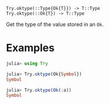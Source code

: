     Try.oktype(::Type{Ok{T}}) -> T::Type
    Try.oktype(::Ok{T}) -> T::Type

Get the type of the value stored in an `Ok`.

# Examples
```julia
julia> using Try

julia> Try.oktype(Ok{Symbol})
Symbol

julia> Try.oktype(Ok(:a))
Symbol
```
